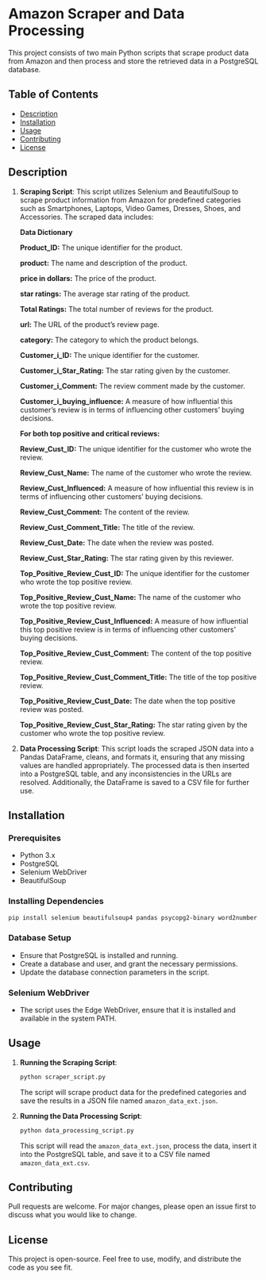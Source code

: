 # Amazon Scraper and Data Processing

This project consists of two main Python scripts that scrape product data from Amazon and then process and store the retrieved data in a PostgreSQL database.

## Table of Contents
- [Description](#description)
- [Installation](#installation)
- [Usage](#usage)
- [Contributing](#contributing)
- [License](#license)

## Description

1. **Scraping Script**: This script utilizes Selenium and BeautifulSoup to scrape product information from Amazon for predefined categories such as Smartphones, Laptops, Video Games, Dresses, Shoes, and Accessories. The scraped data includes:

   **Data Dictionary**

      **Product_ID:** The unique identifier for the product.
      
      **product:** The name and description of the product.

      **price in dollars:** The price of the product.

      **star ratings:** The average star rating of the product.

      **Total Ratings:** The total number of reviews for the product.

      **url:** The URL of the product’s review page.

      **category:** The category to which the product belongs.

      **Customer_i_ID:** The unique identifier for the customer.

      **Customer_i_Star_Rating:** The star rating given by the customer.

      **Customer_i_Comment:** The review comment made by the customer.

      **Customer_i_buying_influence:** A measure of how influential this customer’s review is in terms of influencing other customers’ buying decisions.

      **For both top positive and critical reviews:**

      **Review_Cust_ID:** The unique identifier for the customer who wrote the review.

      **Review_Cust_Name:** The name of the customer who wrote the review.

      **Review_Cust_Influenced:** A measure of how influential this review is in terms of influencing other customers’ buying decisions.

      **Review_Cust_Comment:** The content of the review.

      **Review_Cust_Comment_Title:** The title of the review.

      **Review_Cust_Date:** The date when the review was posted.

      **Review_Cust_Star_Rating:** The star rating given by this reviewer.

      **Top_Positive_Review_Cust_ID:** The unique identifier for the customer who wrote the top positive review.

      **Top_Positive_Review_Cust_Name:** The name of the customer who wrote the top positive review.

      **Top_Positive_Review_Cust_Influenced:** A measure of how influential this top positive review is in terms of influencing other customers' buying decisions.
      
      **Top_Positive_Review_Cust_Comment:** The content of the top positive review.

      **Top_Positive_Review_Cust_Comment_Title:** The title of the top positive review.

      **Top_Positive_Review_Cust_Date:** The date when the top positive review was posted.

      **Top_Positive_Review_Cust_Star_Rating:** The star rating given by the customer who wrote the top positive review.


2. **Data Processing Script**: This script loads the scraped JSON data into a Pandas DataFrame, cleans, and formats it, ensuring that any missing values are handled appropriately. The processed data is then inserted into a PostgreSQL table, and any inconsistencies in the URLs are resolved. Additionally, the DataFrame is saved to a CSV file for further use.

## Installation

### Prerequisites
- Python 3.x
- PostgreSQL
- Selenium WebDriver
- BeautifulSoup

### Installing Dependencies
```sh
pip install selenium beautifulsoup4 pandas psycopg2-binary word2number webdriver-manager
```

### Database Setup
- Ensure that PostgreSQL is installed and running.
- Create a database and user, and grant the necessary permissions.
- Update the database connection parameters in the script.

### Selenium WebDriver
- The script uses the Edge WebDriver, ensure that it is installed and available in the system PATH.

## Usage

1. **Running the Scraping Script**: 
   ```sh
   python scraper_script.py
   ```
   The script will scrape product data for the predefined categories and save the results in a JSON file named `amazon_data_ext.json`.

2. **Running the Data Processing Script**: 
   ```sh
   python data_processing_script.py
   ```
   This script will read the `amazon_data_ext.json`, process the data, insert it into the PostgreSQL table, and save it to a CSV file named `amazon_data_ext.csv`.

## Contributing

Pull requests are welcome. For major changes, please open an issue first to discuss what you would like to change.

## License

This project is open-source. Feel free to use, modify, and distribute the code as you see fit.